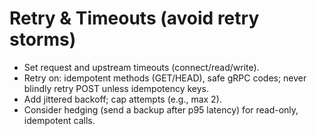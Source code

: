 # Retry & Timeouts (avoid retry storms)

- Set request and upstream timeouts (connect/read/write).
- Retry on: idempotent methods (GET/HEAD), safe gRPC codes; never blindly retry POST unless idempotency keys.
- Add jittered backoff; cap attempts (e.g., max 2).
- Consider hedging (send a backup after p95 latency) for read-only, idempotent calls.
